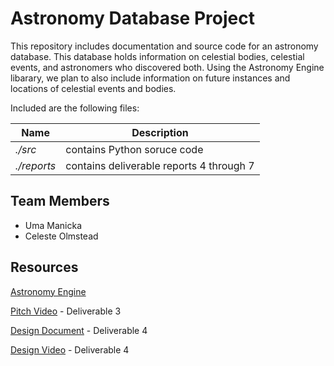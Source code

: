 # Astronomy Database Project

This repository includes documentation and source code for an astronomy database. This database holds information on celestial bodies, celestial events, and astronomers who discovered both. Using the Astronomy Engine libarary, we plan to also include information on future instances and locations of celestial events and bodies.

Included are the following files:

| Name | Description |
|------|-------------|
| *./src* | contains Python soruce code |
| *./reports* | contains deliverable reports 4 through 7 |


## Team  Members

* Uma Manicka
* Celeste Olmstead


## Resources

[Astronomy Engine](https://github.com/cosinekitty/astronomy)

[Pitch Video](https://clipchamp.com/watch/5yb3Z2ORm1g?utm_source=share&utm_medium=social&utm_campaign=watch) - Deliverable 3

[Design Document](https://vcu.mediaspace.kaltura.com/media/video1242889568/1_u95qqk0j) - Deliverable 4

[Design Video](reports/projectOverview.html) - Deliverable 4
